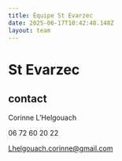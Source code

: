 ```yaml
---
title: Équipe St Evarzec 
date: 2025-06-17T10:42:48.148Z
layout: team
---
```


# St Evarzec 



## contact 

Corinne L’Helgouach

06 72 60 20 22

Lhelgouach.corinne@gmail.com

